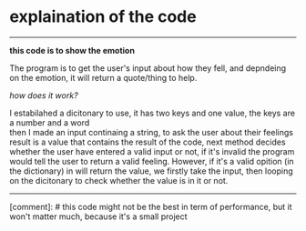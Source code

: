 # explaination of the code
---
__this code is to show the emotion__

The program is to get the user's input about how they fell, and depndeing on the emotion, it will return a quote/thing to help.

*how does it work?*

I estabilahed a dicitonary to use, it has two keys and one value, the keys are a number and a word </br>
then I made an input continaing a string, to ask the user about their feelings </br>
result is a value that contains the result of the code, next method decides whether the user have entered a valid input or not, if it's invalid the program would tell the user to return a valid feeling. However, if it's a valid opition (in the dictionary) in will return the value, we firstly take the input, then looping on the dicitonary to check whether the value is in it or not.

___

[comment]: # this code might not be the best in term of performance, but it won't matter much, because it's a small project
